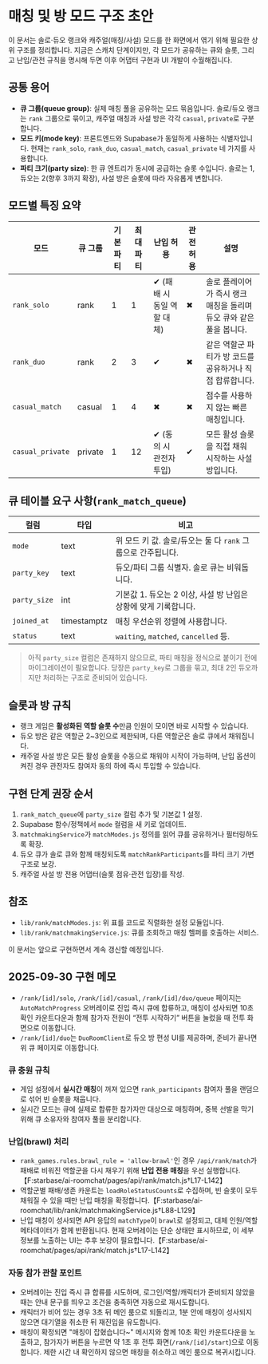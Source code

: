 # 매칭 및 방 모드 구조 초안

이 문서는 솔로·듀오 랭크와 캐주얼(매칭/사설) 모드를 한 화면에서 엮기 위해 필요한
상위 구조를 정리합니다. 지금은 스캐치 단계이지만, 각 모드가 공유하는 큐와 슬롯, 그리고
난입/관전 규칙을 명시해 두면 이후 어댑터 구현과 UI 개발이 수월해집니다.

## 공통 용어
- **큐 그룹(queue group)**: 실제 매칭 풀을 공유하는 모드 묶음입니다. 솔로/듀오 랭크는
  `rank` 그룹으로 묶이고, 캐주얼 매칭과 사설 방은 각각 `casual`, `private`로 구분합니다.
- **모드 키(mode key)**: 프론트엔드와 Supabase가 동일하게 사용하는 식별자입니다.
  현재는 `rank_solo`, `rank_duo`, `casual_match`, `casual_private` 네 가지를 사용합니다.
- **파티 크기(party size)**: 한 큐 엔트리가 동시에 공급하는 슬롯 수입니다. 솔로는 1,
  듀오는 2(향후 3까지 확장), 사설 방은 슬롯에 따라 자유롭게 변합니다.

## 모드별 특징 요약
| 모드 | 큐 그룹 | 기본 파티 | 최대 파티 | 난입 허용 | 관전 허용 | 설명 |
| --- | --- | --- | --- | --- | --- | --- |
| `rank_solo` | rank | 1 | 1 | ✔ (패배 시 동일 역할 대체) | ✖ | 솔로 플레이어가 즉시 랭크 매칭을 돌리며 듀오 큐와 같은 풀을 봅니다. |
| `rank_duo` | rank | 2 | 3 | ✔ | ✖ | 같은 역할군 파티가 방 코드를 공유하거나 직접 합류합니다. |
| `casual_match` | casual | 1 | 4 | ✖ | ✖ | 점수를 사용하지 않는 빠른 매칭입니다. |
| `casual_private` | private | 1 | 12 | ✔ (동의 시 관전자 투입) | ✔ | 모든 활성 슬롯을 직접 채워 시작하는 사설 방입니다. |

## 큐 테이블 요구 사항(`rank_match_queue`)
| 컬럼 | 타입 | 비고 |
| --- | --- | --- |
| `mode` | text | 위 모드 키 값. 솔로/듀오는 둘 다 `rank` 그룹으로 간주됩니다. |
| `party_key` | text | 듀오/파티 그룹 식별자. 솔로 큐는 비워둡니다. |
| `party_size` | int | 기본값 1. 듀오는 2 이상, 사설 방 난입은 상황에 맞게 기록합니다. |
| `joined_at` | timestamptz | 매칭 우선순위 정렬에 사용합니다. |
| `status` | text | `waiting`, `matched`, `cancelled` 등. |

> 아직 `party_size` 컬럼은 존재하지 않으므로, 파티 매칭을 정식으로 붙이기 전에
> 마이그레이션이 필요합니다. 당장은 `party_key`로 그룹을 묶고, 최대 2인 듀오까지만
> 처리하는 구조로 준비되어 있습니다.

## 슬롯과 방 규칙
- 랭크 게임은 **활성화된 역할 슬롯 수**만큼 인원이 모이면 바로 시작할 수 있습니다.
- 듀오 방은 같은 역할군 2~3인으로 제한되며, 다른 역할군은 솔로 큐에서 채워집니다.
- 캐주얼 사설 방은 모든 활성 슬롯을 수동으로 채워야 시작이 가능하며, 난입 옵션이 켜진
  경우 관전자도 참여자 동의 하에 즉시 투입할 수 있습니다.

## 구현 단계 권장 순서
1. `rank_match_queue`에 `party_size` 컬럼 추가 및 기본값 1 설정.
2. Supabase 함수/정책에서 `mode` 컬럼을 새 키로 업데이트.
3. `matchmakingService`가 `matchModes.js` 정의를 읽어 큐를 공유하거나 필터링하도록 확장.
4. 듀오 큐가 솔로 큐와 함께 매칭되도록 `matchRankParticipants`를 파티 크기 가변 구조로 보강.
5. 캐주얼 사설 방 전용 어댑터(슬롯 점유·관전 입장)를 작성.

## 참조
- `lib/rank/matchModes.js`: 위 표를 코드로 직렬화한 설정 모듈입니다.
- `lib/rank/matchmakingService.js`: 큐를 조회하고 매칭 헬퍼를 호출하는 서비스.

이 문서는 앞으로 구현하면서 계속 갱신할 예정입니다.

## 2025-09-30 구현 메모
- `/rank/[id]/solo`, `/rank/[id]/casual`, `/rank/[id]/duo/queue` 페이지는 `AutoMatchProgress` 오버레이로 진입 즉시 큐에 합류하고, 매칭이 성사되면 10초 확인 카운트다운과 함께 참가자 전원이 “전투 시작하기” 버튼을 눌렀을 때 전투 화면으로 이동합니다.
- `/rank/[id]/duo`는 `DuoRoomClient`로 듀오 방 편성 UI를 제공하며, 준비가 끝나면 위 큐 페이지로 이동합니다.

### 큐 충원 규칙
- 게임 설정에서 **실시간 매칭**이 꺼져 있으면 `rank_participants` 참여자 풀을 랜덤으로 섞어 빈 슬롯을 채웁니다.
- 실시간 모드는 큐에 실제로 합류한 참가자만 대상으로 매칭하며, 중복 선발을 막기 위해 큐 소유자와 참여자 풀을 분리합니다.

### 난입(brawl) 처리
- `rank_games.rules.brawl_rule = 'allow-brawl'`인 경우 `/api/rank/match`가 패배로 비워진 역할군을 다시 채우기 위해 **난입 전용 매칭**을 우선 실행합니다.【F:starbase/ai-roomchat/pages/api/rank/match.js†L17-L142】
- 역할군별 패배/생존 카운트는 `loadRoleStatusCounts`로 수집하며, 빈 슬롯이 모두 채워질 수 있을 때만 난입 매칭을 확정합니다.【F:starbase/ai-roomchat/lib/rank/matchmakingService.js†L88-L129】
- 난입 매칭이 성사되면 API 응답의 `matchType`이 `brawl`로 설정되고, 대체 인원/역할 메타데이터가 함께 반환됩니다. 현재 오버레이는 단순 상태만 표시하므로, 이 세부 정보를 노출하는 UI는 추후 보강이 필요합니다.【F:starbase/ai-roomchat/pages/api/rank/match.js†L17-L142】

### 자동 참가 관찰 포인트
- 오버레이는 진입 즉시 큐 합류를 시도하며, 로그인/역할/캐릭터가 준비되지 않았을 때는 안내 문구를 띄우고 조건을 충족하면 자동으로 재시도합니다.
- 캐릭터가 비어 있는 경우 3초 뒤 메인 룸으로 되돌리고, 1분 안에 매칭이 성사되지 않으면 대기열을 취소한 뒤 재진입을 유도합니다.
- 매칭이 확정되면 "매칭이 잡혔습니다~" 메시지와 함께 10초 확인 카운트다운을 노출하고, 참가자가 버튼을 누르면 약 1초 후 전투 화면(`/rank/[id]/start`)으로 이동합니다. 제한 시간 내 확인하지 않으면 매칭을 취소하고 메인 룸으로 복귀시킵니다.

